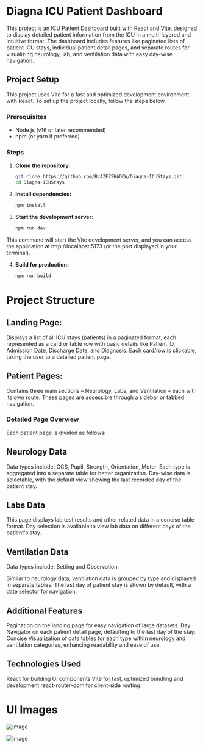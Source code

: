 # Diagna ICU Patient Dashboard

This project is an ICU Patient Dashboard built with React and Vite, designed to display detailed patient information from the ICU in a multi-layered and intuitive format. The dashboard includes features like paginated lists of patient ICU stays, individual patient detail pages, and separate routes for visualizing neurology, lab, and ventilation data with easy day-wise navigation.

## Project Setup

This project uses Vite for a fast and optimized development environment with React. To set up the project locally, follow the steps below.

### Prerequisites

- Node.js (v16 or later recommended)
- npm (or yarn if preferred)

### Steps

1. **Clone the repository:**
   ```bash
   git clone https://github.com/BLAZE7SHADOW/Diagna-ICUStays.git
   cd Diagna-ICUStays
   
2. **Install dependencies:**
   ```bash
   npm install

3. **Start the development server:**

   ```bash
   npm run dev
   
  This command will start the Vite development server, and you can access the application at http://localhost:5173 (or the port displayed in your terminal).

4. **Build for production:**

   ```bash
   npm run build

# Project Structure

## Landing Page: 

 Displays a list of all ICU stays (patients) in a paginated format, each represented as a card or table row with basic details like Patient ID, Admission Date, Discharge Date, and Diagnosis. Each card/row is clickable, taking the user to a detailed patient page.

## Patient Pages: 

Contains three main sections – Neurology, Labs, and Ventilation – each with its own route. These pages are accessible through a sidebar or tabbed navigation.

### Detailed Page Overview

Each patient page is divided as follows:

## Neurology Data

Data types include: GCS, Pupil, Strength, Orientation, Motor.
Each type is aggregated into a separate table for better organization.
Day-wise data is selectable, with the default view showing the last recorded day of the patient stay.

## Labs Data

This page displays lab test results and other related data in a concise table format.
Day selection is available to view lab data on different days of the patient's stay.

## Ventilation Data

Data types include: Setting and Observation.

Similar to neurology data, ventilation data is grouped by type and displayed in separate tables.
The last day of patient stay is shown by default, with a date selector for navigation.

## Additional Features
Pagination on the landing page for easy navigation of large datasets.
Day Navigator on each patient detail page, defaulting to the last day of the stay.
Concise Visualization of data tables for each type within neurology and ventilation categories, enhancing readability and ease of use.


## Technologies Used

React for building UI components
Vite for fast, optimized bundling and development
react-router-dom for client-side routing



# UI Images
![image](https://github.com/user-attachments/assets/7c4294cc-ddbb-4b08-9c43-b6a204f4306e)

![image](https://github.com/user-attachments/assets/80567c10-e222-4a49-ad42-45eb3e761214)


